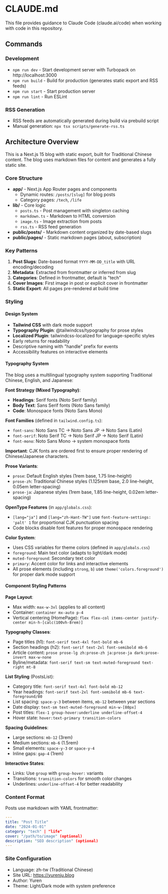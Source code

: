 # CLAUDE.md

This file provides guidance to Claude Code (claude.ai/code) when working with code in this repository.

## Commands

### Development
- `npm run dev` - Start development server with Turbopack on http://localhost:3000
- `npm run build` - Build for production (generates static export and RSS feeds)
- `npm run start` - Start production server
- `npm run lint` - Run ESLint

### RSS Generation
- RSS feeds are automatically generated during build via prebuild script
- Manual generation: `npx tsx scripts/generate-rss.ts`

## Architecture Overview

This is a Next.js 15 blog with static export, built for Traditional Chinese content. The blog uses markdown files for content and generates a fully static site.

### Core Structure
- **app/** - Next.js App Router pages and components
  - Dynamic routes: `/posts/[slug]` for blog posts
  - Category pages: `/tech`, `/life`
- **lib/** - Core logic
  - `posts.ts` - Post management with singleton caching
  - `markdown.ts` - Markdown to HTML conversion
  - `image.ts` - Image extraction from posts
  - `rss.ts` - RSS feed generation
- **public/posts/** - Markdown content organized by date-based slugs
- **public/pages/** - Static markdown pages (about, subscription)

### Key Patterns
1. **Post Slugs**: Date-based format `YYYY-MM-DD_title` with URL encoding/decoding
2. **Metadata**: Extracted from frontmatter or inferred from slug
3. **Categories**: Defined in frontmatter, default is "tech"
4. **Cover Images**: First image in post or explicit cover in frontmatter
5. **Static Export**: All pages pre-rendered at build time

### Styling

#### Design System
- **Tailwind CSS** with dark mode support
- **Typography Plugin**: @tailwindcss/typography for prose styles
- **Localized Plugin**: tailwindcss-localized for language-specific styles
- Early returns for readability
- Descriptive naming with "handle" prefix for events
- Accessibility features on interactive elements

#### Typography System
The blog uses a multilingual typography system supporting Traditional Chinese, English, and Japanese:

**Font Strategy (Mixed Typography)**:
- **Headings**: Serif fonts (Noto Serif family)
- **Body Text**: Sans Serif fonts (Noto Sans family)
- **Code**: Monospace fonts (Noto Sans Mono)

**Font Families** (defined in `tailwind.config.ts`):
- `font-sans`: Noto Sans TC → Noto Sans JP → Noto Sans (Latin)
- `font-serif`: Noto Serif TC → Noto Serif JP → Noto Serif (Latin)
- `font-mono`: Noto Sans Mono → system monospace fonts

**Important**: CJK fonts are ordered first to ensure proper rendering of Chinese/Japanese characters.

**Prose Variants**:
- `prose`: Default English styles (1rem base, 1.75 line-height)
- `prose-zh`: Traditional Chinese styles (1.125rem base, 2.0 line-height, 0.05em letter-spacing)
- `prose-ja`: Japanese styles (1rem base, 1.85 line-height, 0.02em letter-spacing)

**OpenType Features** (in `app/globals.css`):
- `[lang="ja"]` and `[lang="zh-Hant-TW"]` use `font-feature-settings: 'palt' 1` for proportional CJK punctuation spacing
- Code blocks disable font features for proper monospace rendering

**Color System**:
- Uses CSS variables for theme colors (defined in `app/globals.css`)
- `foreground`: Main text color (adapts to light/dark mode)
- `muted-foreground`: Secondary text color
- `primary`: Accent color for links and interactive elements
- All prose elements (including `strong`, `b`) use `theme('colors.foreground')` for proper dark mode support

#### Component Styling Patterns

**Page Layout**:
- Max width: `max-w-3xl` (applies to all content)
- Container: `container mx-auto p-4`
- Vertical centering (HomePage): `flex flex-col items-center justify-center min-h-[calc(100vh-8rem)]`

**Typography Classes**:
- Page titles (h1): `font-serif text-4xl font-bold mb-6`
- Section headings (h2): `font-serif text-2xl font-semibold mb-6`
- Article content: `prose prose-lg zh:prose-zh ja:prose-ja dark:prose-invert max-w-none`
- Byline/metadata: `font-serif text-sm text-muted-foreground text-right mt-8`

**List Styling** (PostsList):
- Category title: `font-serif text-4xl font-bold mb-12`
- Year headings: `font-serif text-2xl font-semibold mb-6 text-foreground/80`
- List spacing: `space-y-3` between items, `mb-12` between year sections
- Date display: `text-sm text-muted-foreground min-w-[80px]`
- Post titles: `flex-1 group-hover:underline underline-offset-4`
- Hover state: `hover:text-primary transition-colors`

**Spacing Guidelines**:
- Large sections: `mb-12` (3rem)
- Medium sections: `mb-6` (1.5rem)
- Small elements: `space-y-3` or `space-y-4`
- Inline gaps: `gap-4` (1rem)

**Interactive States**:
- Links: Use `group` with `group-hover:` variants
- Transitions: `transition-colors` for smooth color changes
- Underlines: `underline-offset-4` for better readability

### Content Format
Posts use markdown with YAML frontmatter:
```yaml
---
title: "Post Title"
date: "2024-01-01"
category: "tech" | "life"
cover: "/path/to/image" (optional)
description: "SEO description" (optional)
---
```

### Site Configuration
- Language: zh-tw (Traditional Chinese)
- Site URL: https://yurenju.blog
- Author: Yuren
- Theme: Light/Dark mode with system preference